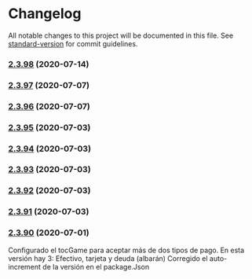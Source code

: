 # Changelog

All notable changes to this project will be documented in this file. See [standard-version](https://github.com/conventional-changelog/standard-version) for commit guidelines.

### [2.3.98](https://github.com/dobleamarilla/tocGameV2/compare/v2.3.97...v2.3.98) (2020-07-14)

### [2.3.97](https://github.com/dobleamarilla/tocGameV2/compare/v2.3.96...v2.3.97) (2020-07-07)

### [2.3.96](https://github.com/dobleamarilla/tocGameV2/compare/v2.3.95...v2.3.96) (2020-07-07)

### [2.3.95](https://github.com/dobleamarilla/tocGameV2/compare/v2.3.94...v2.3.95) (2020-07-03)

### [2.3.94](https://github.com/dobleamarilla/tocGameV2/compare/v2.3.93...v2.3.94) (2020-07-03)

### [2.3.93](https://github.com/dobleamarilla/tocGameV2/compare/v2.3.92...v2.3.93) (2020-07-03)

### [2.3.92](https://github.com/dobleamarilla/tocGameV2/compare/v2.3.91...v2.3.92) (2020-07-03)

### [2.3.91](https://github.com/dobleamarilla/tocGameV2/compare/v2.3.88...v2.3.91) (2020-07-03)

### [2.3.90](https://github.com/dobleamarilla/tocGameV2/compare/v2.3.89...v2.3.90) (2020-07-01)

Configurado el tocGame para aceptar más de dos tipos de pago. En esta versión hay 3: Efectivo, tarjeta y deuda (albarán)
Corregido el auto-increment de la versión en el package.Json